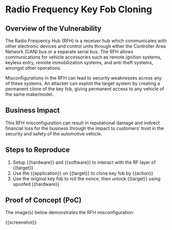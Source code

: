 
# Radio Frequency Key Fob Cloning

## Overview of the Vulnerability

The Radio Frequency Hub (RFH) is a receiver hub which communicates with other electronic devices and control units through either the Controller Area Network (CAN) bus or a separate serial bus. The RFH allows communications for vehicle accessories such as remote ignition systems, keyless entry, remote immobilization systems, and anti-theft systems, amongst other operations.

Misconfigurations in the RFH can lead to security weaknesses across any of these systems. An attacker can exploit the target system by creating a permanent clone of the key fob, giving permanent access to any vehicle of the same make/model.

## Business Impact

This RFH misconfiguration can result in reputational damage and indirect financial loss for the business through the impact to customers’ trust in the security and safety of the automotive vehicle.

## Steps to Reproduce

1. Setup {{hardware}} and {{software}} to interact with the RF layer of {{target}}
1. Use the {{application}} on {{target}} to clone key fob by {{action}}
1. Use the original key fob to roll the nonce, then unlock {{target}} using spoofed {{hardware}}

## Proof of Concept (PoC)

The image(s) below demonstrates the RFH misconfiguration:

{{screenshot}}


